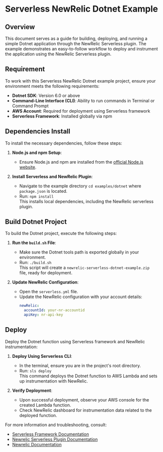 # Serverless NewRelic Dotnet Example

## Overview
This document serves as a guide for building, deploying, and running a simple Dotnet application through the NewRelic Serverless plugin. The example demonstrates an easy-to-follow workflow to deploy and instrument the application using the NewRelic Serverless plugin.

## Requirement
To work with this Serverless NewRelic Dotnet example project, ensure your environment meets the following requirements:
- **Dotnet SDK**: Version 6.0 or above
- **Command-Line Interface (CLI)**: Ability to run commands in Terminal or Command Prompt
- **AWS Account**: Required for deployment using Serverless framework
- **Serverless Framework**: Installed globally via npm

## Dependencies Install
To install the necessary dependencies, follow these steps:

1. **Node.js and npm Setup**:
   - Ensure Node.js and npm are installed from the [official Node.js website](https://nodejs.org/).

2. **Install Serverless and NewRelic Plugin**:
   - Navigate to the example directory `cd examples/dotnet` where `package.json` is located.
   - Run: `npm install`  
     This installs local dependencies, including the NewRelic serverless plugin.

## Build Dotnet Project
To build the Dotnet project, execute the following steps:

1. **Run the `build.sh` File**:
   - Make sure the Dotnet tools path is exported globally in your environment.
   - Run: `./build.sh`  
     This script will create a `newrelic-serverless-dotnet-example.zip` file, ready for deployment.

2. **Update NewRelic Configuration**:
   - Open the `serverless.yml` file.
   - Update the NewRelic configuration with your account details:
     ```yaml
     newRelic:
       accountId: your-nr-accountid
       apiKey: nr-api-key
     ```

## Deploy
Deploy the Dotnet function using Serverless framework and NewRelic instrumentation:

1. **Deploy Using Serverless CLI**:
   - In the terminal, ensure you are in the project's root directory.
   - Run: `sls deploy`  
     This command deploys the Dotnet function to AWS Lambda and sets up instrumentation with NewRelic.

2. **Verify Deployment**:
   - Upon successful deployment, observe your AWS console for the created Lambda function.
   - Check NewRelic dashboard for instrumentation data related to the deployed function.

For more information and troubleshooting, consult:
- [Serverless Framework Documentation](https://www.serverless.com/framework/docs/)
- [Newrelic Serverless Plugin Documentation](https://github.com/newrelic/serverless-newrelic-lambda-layers)
- [Newrelic Documentation](https://docs.newrelic.com/)
